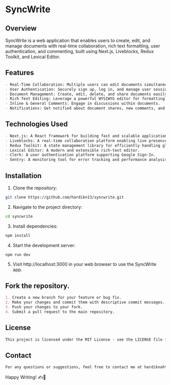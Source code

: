 # SyncWrite

## Overview

SyncWrite is a web application that enables users to create, edit, and manage documents with real-time collaboration, rich text formatting, user authentication, and commenting, built using Next.js, Liveblocks, Redux Toolkit, and Lexical Editor.

## Features

```markdown
- Real-Time Collaboration: Multiple users can edit documents simultaneously with live presence indicators.
- User Authentication: Securely sign up, log in, and manage user sessions via Clerk.
- Document Management: Create, edit, delete, and share documents easily.
- Rich Text Editing: Leverage a powerful WYSIWYG editor for formatting and structuring text.
- Inline & General Comments: Engage in discussions within documents.
- Notifications: Get notified about document shares, new comments, and collaborator activities.
```

## Technologies Used

```markdown
- Next.js: A React framework for building fast and scalable applications.
- Liveblocks: A real-time collaboration platform enabling live presence and sync features.
- Redux Toolkit: A state management library for efficiently handling global state.
- Lexical Editor: A modern and extensible rich-text editor.
- Clerk: A user authentication platform supporting Google Sign-In.
- Sentry: A monitoring tool for error tracking and performance analysis.
```

## Installation

1. Clone the repository:
```bash
git clone https://github.com/hardikn13/syncwrite.git
```
2. Navigate to the project directory:
```bash
cd syncwrite
```
3. Install dependencies:
```bash
npm install
```
4. Start the development server:
```bash
npm run dev
```
5. Visit http://localhost:3000 in your web browser to use the SyncWrite app.

## Fork the repository.

```markdown
1. Create a new branch for your feature or bug fix.
2. Make your changes and commit them with descriptive commit messages.
3. Push your changes to your fork.
4. Submit a pull request to the main repository.
```

## License

```markdown
This project is licensed under the MIT License - see the LICENSE file for details.
```

## Contact

```markdown
For any questions or suggestions, feel free to contact me at hardiknahta111@gmail.com.
```

Happy Writing! ✍️🚀
